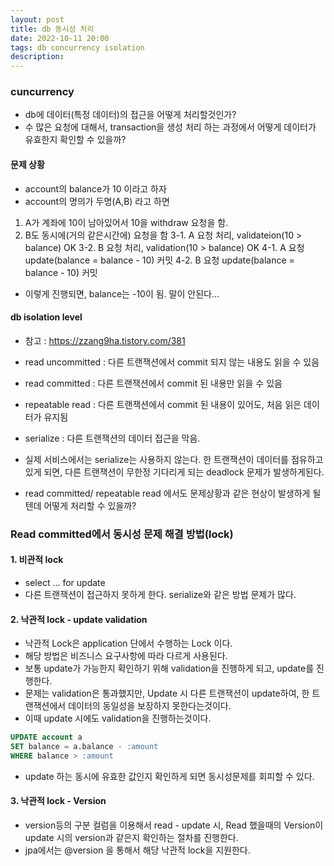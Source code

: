 ```yaml
---
layout: post
title: db 동시성 처리
date: 2022-10-11 20:00
tags: db concurrency isolation
description:
---
```


### cuncurrency

- db에 데이터(특정 데이터)의 접근을 어떻게 처리할것인가?
- 수 많은 요청에 대해서, transaction을 생성 처리 하는 과정에서 어떻게 데이터가 유효한지 확인할 수 있을까?

#### 문제 상황

- account의 balance가 10 이라고 하자
- account의 명의가 두명(A,B) 라고 하면

1. A가 계좌에 10이 남아있어서 10을 withdraw 요청을 함.
2. B도 동시에(거의 같은시간에) 요청을 함
   3-1. A 요청 처리, validateion(10 > balance) OK
   3-2. B 요청 처리, validation(10 > balance) OK
   4-1. A 요청 update(balance = balance - 10) 커밋
   4-2. B 요청 update(balance = balance - 10) 커밋

- 이렇게 진행되면, balance는 -10이 됨. 말이 안된다...

#### db isolation level

- 참고 : https://zzang9ha.tistory.com/381

- read uncommitted : 다른 트랜잭션에서 commit 되지 않는 내용도 읽을 수 있음
- read committed : 다른 트랜잭션에서 commit 된 내용만 읽을 수 있음
- repeatable read : 다른 트랜잭션에서 commit 된 내용이 있어도, 처음 읽은 데이터가 유지됨
- serialize : 다른 트랜잭션의 데이터 접근을 막음.

- 실제 서비스에서는 serialize는 사용하지 않는다. 한 트랜잭션이 데이터를 점유하고 있게 되면, 다른 트랜잭션이 무한정 기다리게 되는 deadlock 문제가 발생하게된다.
- read committed/ repeatable read 에서도 문제상황과 같은 현상이 발생하게 될텐데 어떻게 처리할 수 있을까?

### Read committed에서 동시성 문제 해결 방법(lock)

#### 1. 비관적 lock

- select ... for update
- 다른 트랜잭션이 접근하지 못하게 한다. serialize와 같은 방법 문제가 많다.

#### 2. 낙관적 lock - update validation

- 낙관적 Lock은 application 단에서 수행하는 Lock 이다.
- 해당 방법은 비즈니스 요구사항에 따라 다르게 사용된다.
- 보통 update가 가능한지 확인하기 위해 validation을 진행하게 되고, update를 진행한다.
- 문제는 validation은 통과했지만, Update 시 다른 트랜잭션이 update하여, 한 트랜잭션에서 데이터의 동일성을 보장하지 못한다는것이다.
- 이때 update 시에도 validation을 진행하는것이다.

```sql
UPDATE account a
SET balance = a.balance - :amount
WHERE balance > :amount
```

- update 하는 동시에 유효한 값인지 확인하게 되면 동시성문제를 회피할 수 있다.

#### 3. 낙관적 lock - Version

- version등의 구분 컬럼을 이용해서 read - update 시, Read 했을때의 Version이 update 시의 version과 같은지 확인하는 절차를 진행한다.
- jpa에서는 @version 을 통해서 해당 낙관적 lock을 지원한다.
